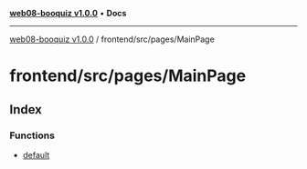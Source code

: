 [**web08-booquiz v1.0.0**](../../../../README.md) • **Docs**

***

[web08-booquiz v1.0.0](../../../../modules.md) / frontend/src/pages/MainPage

# frontend/src/pages/MainPage

## Index

### Functions

- [default](functions/default.md)
